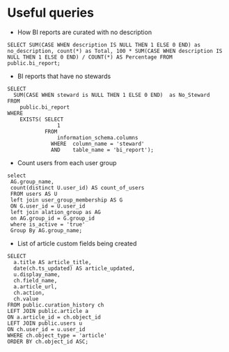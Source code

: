 # Useful queries

* How BI reports are curated with no description
```
SELECT SUM(CASE WHEN description IS NULL THEN 1 ELSE 0 END) as no_description, count(*) as Total, 100 * SUM(CASE WHEN description IS NULL THEN 1 ELSE 0 END) / COUNT(*) AS Percentage FROM public.bi_report;
```

* BI reports that have no stewards 
```
SELECT 
  SUM(CASE WHEN steward is NULL THEN 1 ELSE 0 END)  as No_Steward
FROM 
    public.bi_report
WHERE 
    EXISTS( SELECT 
                1 
            FROM 
                information_schema.columns 
              WHERE  column_name = 'steward'
              AND    table_name = 'bi_report');
```

* Count users from each user group
```
select 
 AG.group_name,
 count(distinct U.user_id) AS count_of_users
 FROM users AS U
 left join user_group_membership AS G
 ON G.user_id = U.user_id
 left join alation_group as AG
 on AG.group_id = G.group_id
 where is_active = 'true'
 Group By AG.group_name;
```

* List of article custom fields being created
```
SELECT 
  a.title AS article_title,
  date(ch.ts_updated) AS article_updated,
  u.display_name,
  ch.field_name,
  a.article_url,
  ch.action,
  ch.value
FROM public.curation_history ch
LEFT JOIN public.article a 
ON a.article_id = ch.object_id
LEFT JOIN public.users u 
ON ch.user_id = u.user_id
WHERE ch.object_type = 'article'
ORDER BY ch.object_id ASC;
```
